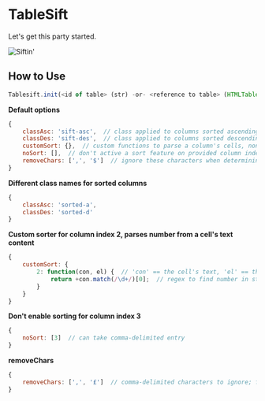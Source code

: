 TableSift
=========

Let's get this party started.

![Siftin'](http://i.imgur.com/pg46mZ8.gif)

How to Use
----------

```js
Tablesift.init(<id of table> (str) -or- <reference to table> (HTMLTableElement), <options> (object));
```

**Default options**

```js
{
    classAsc: 'sift-asc',  // class applied to columns sorted ascending
    classDes: 'sift-des',  // class applied to columns sorted descending
    customSort: {},  // custom functions to parse a column's cells, none by default
    noSort: [],  // don't active a sort feature on provided column indexes, none by default
    removeChars: [',', '$']  // ignore these characters when determining value for sort
}
```

**Different class names for sorted columns**
```js
{
    classAsc: 'sorted-a',
    classDes: 'sorted-d'
}
```

**Custom sorter for column index 2, parses number from a cell's text content**
```js
{
    customSort: {
        2: function(con, el) {  // 'con' == the cell's text, 'el' == the actual cell element
            return +con.match(/\d+/)[0];  // regex to find number in string, pull it out, and convert to number
        }
    }
}
```

**Don't enable sorting for column index 3**
```js
{
    noSort: [3]  // can take comma-delimited entry
}
```

**removeChars**
```js
{
    removeChars: [',', '£']  // comma-delimited characters to ignore; for example, pounds instead of dollars
}
```
